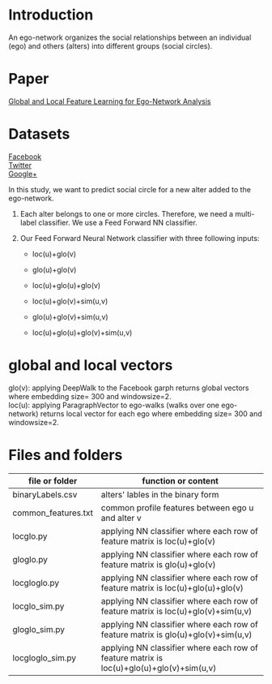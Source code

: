 # Introduction

An ego-network organizes the social relationships between an individual (ego) and others
(alters) into different groups (social circles). 

# Paper
[Global and Local Feature Learning for Ego-Network Analysis](https://www.uni-weimar.de/medien/webis/events/tir-17/tir17-papers-final/SalehiRizi2017_global-and-local-features-learning-for-ego-network-analysis_paper.pdf)

# Datasets
[Facebook](https://snap.stanford.edu/data/egonets-Facebook.html) <br />
[Twitter](https://snap.stanford.edu/data/egonets-Twitter.html) <br />
[Google+](https://snap.stanford.edu/data/egonets-Gplus.html) <br />


In this study, we want to predict social circle for a new alter added to the ego-network.<br />

1) Each alter belongs to one or more circles. Therefore, we need a multi-label classifier. We use a Feed Forward NN classifier.<br />

2) Our Feed Forward Neural Network classifier with three following inputs:<br />
   - loc(u)+glo(v) <br />
   - glo(u)+glo(v) <br />
   - loc(u)+glo(u)+glo(v) <br />

   - loc(u)+glo(v)+sim(u,v) <br />
   - glo(u)+glo(v)+sim(u,v) <br />
   - loc(u)+glo(u)+glo(v)+sim(u,v)<br />

# global and local vectors

glo(v): applying DeepWalk to the Facebook garph returns global vectors where embedding size= 300 and windowsize=2.<br />
loc(u): applying ParagraphVector to ego-walks (walks over one ego-network) returns local vector for each ego where embedding size= 300 and windowsize=2.<br />

# Files and folders
 
| file or folder                  |                                           function or content                                                  | 
| ------------------------------- |--------------------------------------------------------------------------------------------------------------- |
|binaryLabels.csv                 | alters' lables in the binary form                                                                              |
|common_features.txt              | common profile features between ego u and alter v                                                              |
|locglo.py                        | applying NN classifier where each row of feature matrix is loc(u)+glo(v)                                       | 
|gloglo.py                        | applying NN classifier where each row of feature matrix is glo(u)+glo(v)                                       |
|locgloglo.py                     | applying NN classifier where each row of feature matrix is loc(u)+glo(u)+glo(v)                                |
|locglo_sim.py                    | applying NN classifier where each row of feature matrix is loc(u)+glo(v)+sim(u,v)                              | 
|gloglo_sim.py                    | applying NN classifier where each row of feature matrix is glo(u)+glo(v)+sim(u,v)                              |
|locgloglo_sim.py                 | applying NN classifier where each row of feature matrix is loc(u)+glo(u)+glo(v)+sim(u,v)                       |







 
